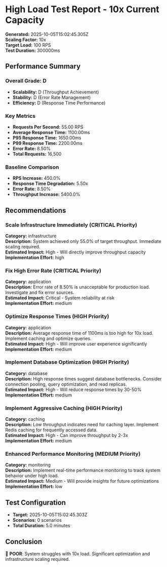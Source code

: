 # High Load Test Report - 10x Current Capacity

**Generated:** 2025-10-05T15:02:45.305Z  
**Scaling Factor:** 10x  
**Target Load:** 100 RPS  
**Test Duration:** 300000ms

## Performance Summary

### Overall Grade: D

- **Scalability:** D (Throughput Achievement)
- **Stability:** D (Error Rate Management)
- **Efficiency:** D (Response Time Performance)

### Key Metrics

- **Requests Per Second:** 55.00 RPS
- **Average Response Time:** 1100.00ms
- **P95 Response Time:** 1650.00ms
- **P99 Response Time:** 2200.00ms
- **Error Rate:** 8.50%
- **Total Requests:** 16,500

### Baseline Comparison

- **RPS Increase:** 450.0%
- **Response Time Degradation:** 5.50x
- **Error Rate:** 8.50%
- **Throughput Increase:** 5400.0%

## Recommendations


### Scale Infrastructure Immediately (CRITICAL Priority)

**Category:** infrastructure  
**Description:** System achieved only 55.0% of target throughput. Immediate scaling required.  
**Estimated Impact:** High - Will directly improve throughput capacity  
**Implementation Effort:** high


### Fix High Error Rate (CRITICAL Priority)

**Category:** application  
**Description:** Error rate of 8.50% is unacceptable for production load. Investigate and fix error sources.  
**Estimated Impact:** Critical - System reliability at risk  
**Implementation Effort:** medium


### Optimize Response Times (HIGH Priority)

**Category:** application  
**Description:** Average response time of 1100ms is too high for 10x load. Implement caching and optimize queries.  
**Estimated Impact:** High - Will improve user experience significantly  
**Implementation Effort:** medium


### Implement Database Optimization (HIGH Priority)

**Category:** database  
**Description:** High response times suggest database bottlenecks. Consider connection pooling, query optimization, and read replicas.  
**Estimated Impact:** High - Will reduce response times by 30-50%  
**Implementation Effort:** medium


### Implement Aggressive Caching (HIGH Priority)

**Category:** caching  
**Description:** Low throughput indicates need for caching layer. Implement Redis caching for frequently accessed data.  
**Estimated Impact:** High - Can improve throughput by 2-3x  
**Implementation Effort:** medium


### Enhanced Performance Monitoring (MEDIUM Priority)

**Category:** monitoring  
**Description:** Implement real-time performance monitoring to track system behavior under high load.  
**Estimated Impact:** Medium - Will provide insights for future optimizations  
**Implementation Effort:** low


## Test Configuration

- **Target:** 2025-10-05T15:02:45.303Z
- **Scenarios:** 0 scenarios
- **Total Duration:** 5.0 minutes

## Conclusion

🚨 **POOR**: System struggles with 10x load. Significant optimization and infrastructure scaling required.
